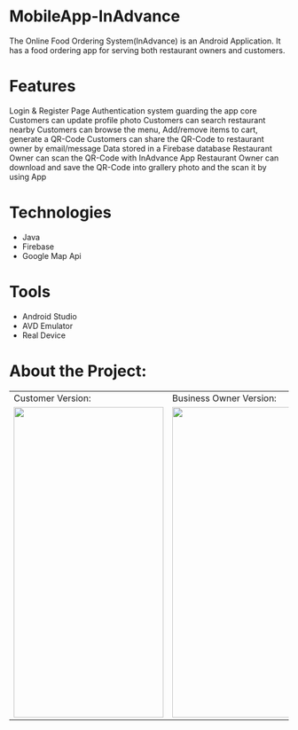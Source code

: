 # MobileApp-InAdvance
The Online Food Ordering System(InAdvance) is an Android Application. It has a food ordering app for serving both restaurant owners and customers.


# Features
Login & Register Page
Authentication system guarding the app core
Customers can update profile photo
Customers can search restaurant nearby
Customers can browse the menu, Add/remove items to cart, generate a QR-Code
Customers can share the QR-Code to restaurant owner by email/message
Data stored in a Firebase database
Restaurant Owner can scan the QR-Code with InAdvance App
Restaurant Owner can download and save the QR-Code into grallery photo and the scan it by using App 


# Technologies
  - Java 
  - Firebase 
  - Google Map Api

# Tools
  - Android Studio
  - AVD Emulator
  - Real Device

# About the Project:
<table>
  <tr>
    <td> Customer Version: </td>
     <td>Business Owner Version: </td>
  </tr>
  <tr style="align:center">
    <td> <img src="signinAsCustomer.gif" width=270 height=560></td>
    <td><img src="signinAsBusiness.gif" width=270 height=560></td>
  </tr>
 </table>







